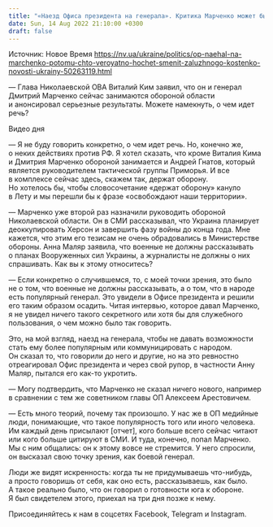 ```yaml
---
title: "«Наезд Офиса президента на генерала». Критика Марченко может быть подготовкой для смены Залужного — интервью с Костенко"
date: Sun, 14 Aug 2022 21:10:00 +0300
draft: false
---
```

Источник: Новое Время https://nv.ua/ukraine/politics/op-naehal-na-marchenko-potomu-chto-veroyatno-hochet-smenit-zaluzhnogo-kostenko-novosti-ukrainy-50263119.html


— Глава Николаевской ОВА Виталий Ким заявил, что он и генерал Дмитрий Марченко сейчас занимаются обороной области и анонсировал серьезные результаты. Можете намекнуть, о чем идет речь?

 Видео дня  

— Я не буду говорить конкретно, о чем идет речь. Но, конечно же, о неких действиях против РФ. Я хотел сказать, что кроме Виталия Кима и Дмитрия Марченко обороной занимается и Андрей Гнатов, который является руководителем тактической группы Приморья. И все в комплексе сейчас здесь, скажем так, держат оборону. Но хотелось бы, чтобы словосочетание «держат оборону» кануло в Лету и мы перешли бы к фразе «освобождают наши территории».

— Марченко уже второй раз назначили руководить обороной Николаевской области. Он в СМИ рассказывал, что Украина планирует деоккупировать Херсон и завершить фазу войны до конца года. Мне кажется, что этим его тезисам не очень обрадовались в Министерстве обороны. Анна Маляр заявила, что военные не должны рассказывать о планах Вооруженных сил Украины, а журналисты не должны о них спрашивать. Как вы к этому относитесь?

— Если конкретно о случившемся, то, с моей точки зрения, это было не о том, что военные не должны рассказывать, а о том, что в народе есть популярный генерал. Это увидели в Офисе президента и решили его таким образом осадить. Читая интервью, которое давал Марченко, я не увидел ничего такого секретного или хотя бы для служебного пользования, о чем можно было так говорить.

Это, на мой взгляд, наезд на генерала, чтобы не давать возможности стать ему более популярным или коммуницировать с народом. Он сказал то, что говорили до него и другие, но на это ревностно отреагировал Офис президента и через свой рупор, в частности Анну Маляр, пытался его как-то укротить.

— Могу подтвердить, что Марченко не сказал ничего нового, например в сравнении с тем же советником главы ОП Алексеем Арестовичем.

— Есть много теорий, почему так произошло. У нас же в ОП медийные люди, понимающие, что такое популярность того или иного человека. Им каждый день присылают [отчет], кого больше всего сейчас читают или кого больше цитируют в СМИ. И туда, конечно, попал Марченко. Мы с ним общались: он к этому вовсе не стремится. У него спросили, он высказал свою точку зрения, как боевой генерал.

Люди же видят искренность: когда ты не придумываешь что-нибудь, а просто говоришь от себя, как оно есть, рассказываешь, как было. А такое реально было, что он говорил о готовности юга к обороне. Я был свидетелем этого, приехал на три дня позже к нему.

Присоединяйтесь к нам в соцсетях Facebook, Telegram и Instagram.
